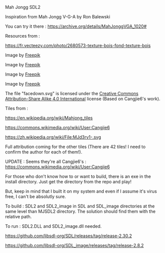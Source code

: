 Mah Jongg SDL2

Inspiration from Mah Jongg V-G-A by Ron Balewski

You can try it there : https://archive.org/details/MahJonggVGA_1020#

Resources from :

https://fr.vecteezy.com/photo/2680573-texture-bois-fond-texture-bois

Image by <a href="https://www.freepik.com/free-vector/flat-design-poker-table-background_88532214.htm">Freepik</a>

Image by <a href="https://www.freepik.com/free-vector/flat-design-poker-table-background_88532181.htm">Freepik</a>

Image by <a href="https://www.freepik.com/free-vector/flat-design-poker-table-background_88532193.htm#from_view=detail_serie">Freepik</a>

Image by <a href="https://www.freepik.com/free-vector/flat-design-poker-table-background_88532213.htm#from_view=detail_serie">Freepik</a>

The file "facedown.svg" is licensed under the <a href="https://en.wikipedia.org/wiki/Creative_Commons">Creative Commons</a>
<a href="https://creativecommons.org/licenses/by-sa/4.0/deed.en">Attribution-Share Alike 4.0 International</a> license (Based on Cangjie6's work).

Tiles from :

https://en.wikipedia.org/wiki/Mahjong_tiles

https://commons.wikimedia.org/wiki/User:Cangjie6

https://zh.wikipedia.org/wiki/File:MJd3rv1-.svg


Full attribution coming for the other tiles (There are 42 tiles! I need to confirm the author for each of them!).

UPDATE : Seems they're all Cangjie6's : https://commons.wikimedia.org/wiki/User:Cangjie6

For those who don't know how to or want to build, there is an exe in the install directory. Just get the directory from the repo and play!

But, keep in mind that I built it on my system and even if I assume it's virus free, I can't be absolutly sure.

To build : SDL2 and SDL2_image in SDL and SDL_image directories at the same level than MJSDL2 directory. The solution should find them with the relative path.

To run : SDL2.DLL and SDL2_image.dll needed.

https://github.com/libsdl-org/SDL/releases/tag/release-2.30.2

https://github.com/libsdl-org/SDL_image/releases/tag/release-2.8.2

